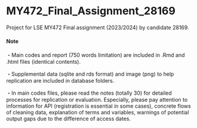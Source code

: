 # MY472_Final_Assignment_28169
Project for LSE MY472 Final assignment (2023/2024) by candidate 28169. 

#### Note
・Main codes and report (750 words limitation) are included in  .Rmd and .html files (identical contents). 

・Supplemental data (sqlite and rds format) and image (png)  to help replication are included in database folders.

・In main codes files, please read the notes (totally 30) for detailed processes for replication or evaluation. Especially, please pay attention to information for API (registration is essential in some cases), concrete flows of cleaning data, explanation of terms and variables, warnings of potential output gaps due to the difference of access dates.
